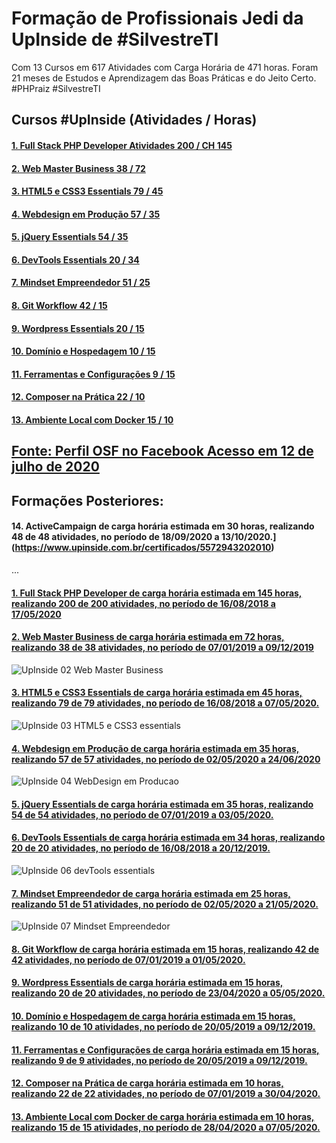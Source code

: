 # Formação de Profissionais Jedi da UpInside de #SilvestreTI 

Com 13 Cursos em 617 Atividades com Carga Horária de 471 horas. Foram 21 meses de Estudos e Aprendizagem das Boas Práticas e do Jeito Certo. #PHPraiz #SilvestreTI 

## Cursos #UpInside (Atividades / Horas)

#### [1. Full Stack PHP Developer Atividades 200 / CH 145](https://www.upinside.com.br/certificados/5572962202005)

#### [2. Web Master Business 38 / 72](https://www.upinside.com.br/certificados/5572953201912)

#### [3. HTML5 e CSS3 Essentials 79 / 45](https://www.upinside.com.br/certificados/5572960202005)

#### [4. Webdesign em Produção 57 / 35](https://www.upinside.com.br/certificados/5572951202006)

#### [5. jQuery Essentials 54 / 35](https://www.upinside.com.br/certificados/5572954202005)

#### [6. DevTools Essentials 20 / 34](https://www.upinside.com.br/certificados/5572961201912)

#### [7. Mindset Empreendedor 51 / 25](https://www.upinside.com.br/certificados/5572942202005)

#### [8. Git Workflow 42 / 15](https://www.upinside.com.br/certificados/5572948202005)

#### [9. Wordpress Essentials 20 / 15](https://www.upinside.com.br/certificados/5572967202005)

#### [10. Domínio e Hospedagem 10 / 15](https://www.upinside.com.br/certificados/5572939201912)

#### [11. Ferramentas e Configurações 9 / 15](https://www.upinside.com.br/certificados/5572940201912)

#### [12. Composer na Prática 22 / 10](https://www.upinside.com.br/certificados/5572956202004)

#### [13. Ambiente Local com Docker 15 / 10](https://www.upinside.com.br/certificados/5572970202005)


## [Fonte: Perfil OSF no Facebook Acesso em 12 de julho de 2020](https://www.facebook.com/SilvestreOSF/posts/4003349686401752)


## Formações Posteriores:

#### 14. **ActiveCampaign** de carga horária estimada em 30 horas, realizando 48 de 48 atividades, no período de 18/09/2020 a 13/10/2020.](https://www.upinside.com.br/certificados/5572943202010)

...

#### [1. Full Stack PHP Developer de carga horária estimada em 145 horas, realizando 200 de 200 atividades, no período de 16/08/2018 a 17/05/2020](https://www.upinside.com.br/certificados/5572962202005) 


#### [2. Web Master Business de carga horária estimada em 72 horas, realizando 38 de 38 atividades, no período de 07/01/2019 a 09/12/2019](https://www.upinside.com.br/certificados/5572953201912)
![UpInside 02 Web Master Business](https://user-images.githubusercontent.com/76437195/104110766-3366db80-52b1-11eb-9cc2-6e5b40e4daf9.jpg)

#### [3. HTML5 e CSS3 Essentials de carga horária estimada em 45 horas, realizando 79 de 79 atividades, no período de 16/08/2018 a 07/05/2020.](https://www.upinside.com.br/certificados/5572960202005)
![UpInside 03 HTML5 e CSS3 essentials](https://user-images.githubusercontent.com/76437195/104110771-3eba0700-52b1-11eb-8c4a-953382b908cf.jpg)

#### [4. Webdesign em Produção de carga horária estimada em 35 horas, realizando 57 de 57 atividades, no período de 02/05/2020 a 24/06/2020](https://www.upinside.com.br/certificados/5572951202006)
![UpInside 04 WebDesign em Producao](https://user-images.githubusercontent.com/76437195/104110780-4aa5c900-52b1-11eb-8e2d-e0486cd17fd6.jpg)

#### [5. jQuery Essentials de carga horária estimada em 35 horas, realizando 54 de 54 atividades, no período de 07/01/2019 a 03/05/2020.](https://www.upinside.com.br/certificados/5572954202005)

#### [6. DevTools Essentials de carga horária estimada em 34 horas, realizando 20 de 20 atividades, no período de 16/08/2018 a 20/12/2019.](https://www.upinside.com.br/certificados/5572961201912)
![UpInside 06 devTools essentials](https://user-images.githubusercontent.com/76437195/104110792-69a45b00-52b1-11eb-9abc-33dbd8c4d21a.jpg)

#### [7. Mindset Empreendedor de carga horária estimada em 25 horas, realizando 51 de 51 atividades, no período de 02/05/2020 a 21/05/2020.](https://www.upinside.com.br/certificados/5572942202005)
![UpInside 07 Mindset Empreendedor](https://user-images.githubusercontent.com/76437195/104110795-7759e080-52b1-11eb-9f9a-281af357ae38.jpg) 

#### [8. Git Workflow de carga horária estimada em 15 horas, realizando 42 de 42 atividades, no período de 07/01/2019 a 01/05/2020.](https://www.upinside.com.br/certificados/5572948202005)

#### [9. Wordpress Essentials de carga horária estimada em 15 horas, realizando 20 de 20 atividades, no período de 23/04/2020 a 05/05/2020.](https://www.upinside.com.br/certificados/5572967202005)

#### [10. Domínio e Hospedagem de carga horária estimada em 15 horas, realizando 10 de 10 atividades, no período de 20/05/2019 a 09/12/2019.](https://www.upinside.com.br/certificados/5572939201912)

#### [11. Ferramentas e Configurações de carga horária estimada em 15 horas, realizando 9 de 9 atividades, no período de 20/05/2019 a 09/12/2019.](https://www.upinside.com.br/certificados/5572940201912)

#### [12. Composer na Prática de carga horária estimada em 10 horas, realizando 22 de 22 atividades, no período de 07/01/2019 a 30/04/2020.](https://www.upinside.com.br/certificados/5572956202004)

#### [13. Ambiente Local com Docker de carga horária estimada em 10 horas, realizando 15 de 15 atividades, no período de 28/04/2020 a 07/05/2020.](https://www.upinside.com.br/certificados/5572970202005)

